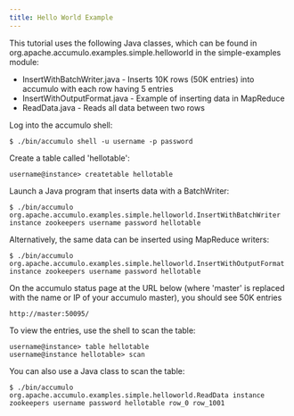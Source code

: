 ```yaml
---
title: Hello World Example
---
```


This tutorial uses the following Java classes, which can be found in org.apache.accumulo.examples.simple.helloworld in the simple-examples module: 

 * InsertWithBatchWriter.java - Inserts 10K rows (50K entries) into accumulo with each row having 5 entries
 * InsertWithOutputFormat.java - Example of inserting data in MapReduce
 * ReadData.java - Reads all data between two rows

Log into the accumulo shell:

    $ ./bin/accumulo shell -u username -p password

Create a table called 'hellotable':

    username@instance> createtable hellotable

Launch a Java program that inserts data with a BatchWriter:

    $ ./bin/accumulo org.apache.accumulo.examples.simple.helloworld.InsertWithBatchWriter instance zookeepers username password hellotable 

Alternatively, the same data can be inserted using MapReduce writers:

    $ ./bin/accumulo org.apache.accumulo.examples.simple.helloworld.InsertWithOutputFormat instance zookeepers username password hellotable 

On the accumulo status page at the URL below (where 'master' is replaced with the name or IP of your accumulo master), you should see 50K entries

    http://master:50095/

To view the entries, use the shell to scan the table:

    username@instance> table hellotable
    username@instance hellotable> scan

You can also use a Java class to scan the table:

    $ ./bin/accumulo org.apache.accumulo.examples.simple.helloworld.ReadData instance zookeepers username password hellotable row_0 row_1001

